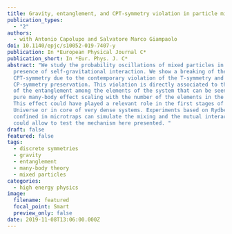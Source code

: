 ```yaml
---
title: Gravity, entanglement, and CPT-symmetry violation in particle mixing
publication_types:
  - "2"
authors:
  - with Antonio Capolupo and Salvatore Marco Giampaolo
doi: 10.1140/epjc/s10052-019-7407-y
publication: In *European Physical Journal C*
publication_short: In *Eur. Phys. J. C*
abstract: "We study the probability oscillations of mixed particles in the
  presence of self-gravitational interaction. We show a breaking of the
  CPT-symmetry due to the contemporary violation of the T-symmetry and the
  CP-symmetry preservation. This violation is directly associated to the rising
  of the entanglement among the elements of the system that can be seen as a
  pure many-body effect scaling with the number of the elements in the system.
  This effect could have played a relevant role in the first stages of the
  Universe or in core of very dense systems. Experiments based on Rydberg atoms
  confined in microtraps can simulate the mixing and the mutual interaction and
  could allow to test the mechanism here presented. "
draft: false
featured: false
tags:
  - discrete symmetries
  - gravity
  - entanglement
  - many-body theory
  - mixed particles
categories:
  - high energy physics
image:
  filename: featured
  focal_point: Smart
  preview_only: false
date: 2019-11-08T13:06:00.000Z
---
```

